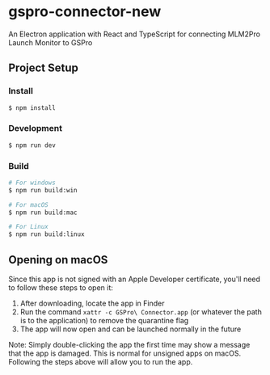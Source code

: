 # gspro-connector-new

An Electron application with React and TypeScript for connecting MLM2Pro Launch Monitor to GSPro

## Project Setup

### Install

```bash
$ npm install
```

### Development

```bash
$ npm run dev
```

### Build

```bash
# For windows
$ npm run build:win

# For macOS
$ npm run build:mac

# For Linux
$ npm run build:linux
```

## Opening on macOS

Since this app is not signed with an Apple Developer certificate, you'll need to follow these steps to open it:

1. After downloading, locate the app in Finder
2. Run the command `xattr -c GSPro\ Connector.app` (or whatever the path is to the application) to remove the quarantine flag
3. The app will now open and can be launched normally in the future

Note: Simply double-clicking the app the first time may show a message that the app is damaged. This is normal for unsigned apps on macOS. Following the steps above will allow you to run the app.
